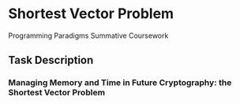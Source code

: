 # Shortest Vector Problem
Programming Paradigms Summative Coursework

## Task Description
### Managing Memory and Time in Future Cryptography: the Shortest Vector Problem

